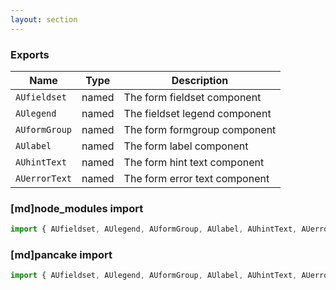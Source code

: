 ```yaml
---
layout: section
---
```


### Exports

| Name       | Type    | Description |
|------------|---------|----------------------------------------------------------------------------- |
| `AUfieldset`      | named | The form fieldset component |
| `AUlegend`      | named | The fieldset legend component |
| `AUformGroup`      | named | The form formgroup component |
| `AUlabel`      | named | The form label component |
| `AUhintText`      | named | The form hint text component |
| `AUerrorText`      | named | The form error text component |

### [md]node_modules import

```jsx
import { AUfieldset, AUlegend, AUformGroup, AUlabel, AUhintText, AUerrorText } from '@gov.au/form';
```

### [md]pancake import

```jsx
import { AUfieldset, AUlegend, AUformGroup, AUlabel, AUhintText, AUerrorText } from './form';
```
